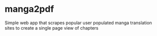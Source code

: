 # manga2pdf
Simple web app that scrapes popular user populated manga translation sites to create a single page view of chapters 
